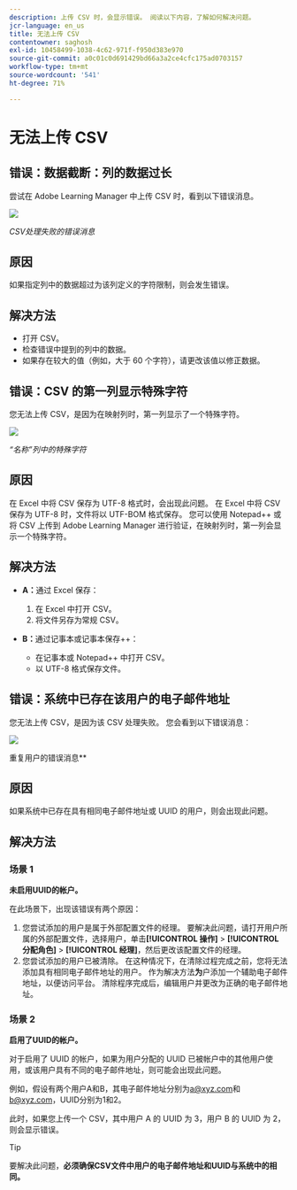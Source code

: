 ```yaml
---
description: 上传 CSV 时，会显示错误。 阅读以下内容，了解如何解决问题。
jcr-language: en_us
title: 无法上传 CSV
contentowner: saghosh
exl-id: 10458499-1038-4c62-971f-f950d383e970
source-git-commit: a0c01c0d691429bd66a3a2ce4cfc175ad0703157
workflow-type: tm+mt
source-wordcount: '541'
ht-degree: 71%

---
```


# 无法上传 CSV

## 错误：数据截断：列的数据过长

尝试在 Adobe Learning Manager 中上传 CSV 时，看到以下错误消息。

![](assets/csv-upload-failed.png)

*CSV处理失败的错误消息*

## 原因

如果指定列中的数据超过为该列定义的字符限制，则会发生错误。

## 解决方法

* 打开 CSV。
* 检查错误中提到的列中的数据。
* 如果存在较大的值（例如，大于 60 个字符），请更改该值以修正数据。

## 错误：CSV 的第一列显示特殊字符

您无法上传 CSV，是因为在映射列时，第一列显示了一个特殊字符。

![](assets/csv-2.png)

*“名称”列中的特殊字符*

## 原因

在 Excel 中将 CSV 保存为 UTF-8 格式时，会出现此问题。 在 Excel 中将 CSV 保存为 UTF-8 时，文件将以 UTF-BOM 格式保存。 您可以使用 Notepad++ 或将 CSV 上传到 Adobe Learning Manager 进行验证，在映射列时，第一列会显示一个特殊字符。

## 解决方法

* **A：**&#x200B;通过 Excel 保存：

   1. 在 Excel 中打开 CSV。
   1. 将文件另存为常规 CSV。

* **B：**&#x200B;通过记事本或记事本保存++：

   * 在记事本或 Notepad++ 中打开 CSV。
   * 以 UTF-8 格式保存文件。

## 错误：系统中已存在该用户的电子邮件地址

您无法上传 CSV，是因为该 CSV 处理失败。 您会看到以下错误消息：

![](assets/csv-3.png)

重复用户的错误消息&#x200B;**

## 原因

如果系统中已存在具有相同电子邮件地址或 UUID 的用户，则会出现此问题。

## 解决方法

### 场景 1

**未启用UUID的帐户。**

在此场景下，出现该错误有两个原因：

1. 您尝试添加的用户是属于外部配置文件的经理。 要解决此问题，请打开用户所属的外部配置文件，选择用户，单击&#x200B;**[!UICONTROL 操作]** > **[!UICONTROL 分配角色]** > **[!UICONTROL 经理]**，然后更改该配置文件的经理。
1. 您尝试添加的用户已被清除。 在这种情况下，在清除过程完成之前，您将无法添加具有相同电子邮件地址的用户。 作为解决方法&#x200B;**为**&#x200B;户添加一个辅助电子邮件地址，以便访问平台。 清除程序完成后，编辑用户并更改为正确的电子邮件地址。

### 场景 2

**启用了UUID的帐户。**

对于启用了 UUID 的帐户，如果为用户分配的 UUID 已被帐户中的其他用户使用，或该用户具有不同的电子邮件地址，则可能会出现此问题。

例如，假设有两个用户A和B，其电子邮件地址分别为<a@xyz.com>和<b@xyz.com>，UUID分别为1和2。

此时，如果您上传一个 CSV，其中用户 A 的 UUID 为 3，用户 B 的 UUID 为 2，则会显示错误。

>[!TIP]
>
>要解决此问题，**必须确保CSV文件中用户的电子邮件地址和UUID与系统中的相同。**
